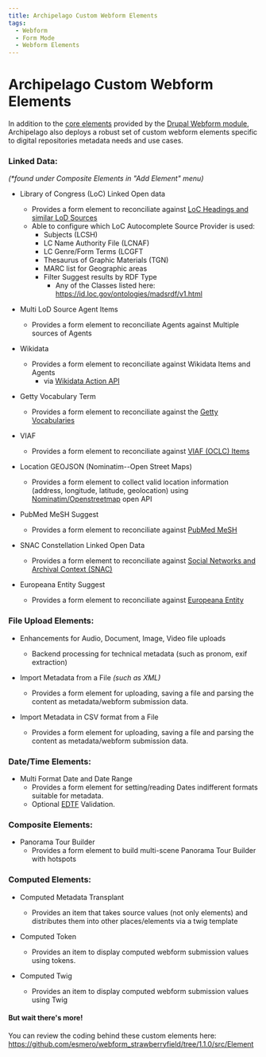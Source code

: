 ```yaml
---
title: Archipelago Custom Webform Elements
tags:
  - Webform
  - Form Mode
  - Webform Elements
---
```


# Archipelago Custom Webform Elements

In addition to the [core elements](https://api.drupal.org/api/drupal/namespace/Drupal%21Core%21Render%21Element/8) provided by the [Drupal Webform module](https://www.drupal.org/project/webform), Archipelago also deploys a robust set of custom webform elements specific to digital repositories metadata needs and use cases.

### Linked Data:

_(*found under Composite Elements in "Add Element" menu)_

* Library of Congress (LoC) Linked Open data
    - Provides a form element to reconciliate against [LoC Headings and similar LoD Sources](https://id.loc.gov)
    - Able to configure which LoC Autocomplete Source Provider is used:
        - Subjects (LCSH)
        - LC Name Authority File (LCNAF)
        - LC Genre/Form Terms (LCGFT
        - Thesaurus of Graphic Materials (TGN)
        - MARC list for Geographic areas
        - Filter Suggest results by RDF Type
            - Any of the Classes listed here: https://id.loc.gov/ontologies/madsrdf/v1.html

* Multi LoD Source Agent Items
    - Provides a form element to reconciliate Agents against Multiple sources of Agents

* Wikidata
    - Provides a form element to reconciliate against Wikidata Items and Agents
        - via [Wikidata Action API](https://www.mediawiki.org/wiki/API:Main_page)

* Getty Vocabulary Term
    - Provides a form element to reconciliate against the [Getty Vocabularies](https://vocab.getty.edu)

* VIAF
    - Provides a form element to reconciliate against [VIAF (OCLC) Items](https://viaf.org)

* Location GEOJSON (Nominatim--Open Street Maps)
    - Provides a form element to collect valid location information (address, longitude, latitude, geolocation) using [Nominatim/Openstreetmap](https://nominatim.openstreetmap.org/ui/search.html) open API

* PubMed MeSH Suggest
    - Provides a form element to reconciliate against [PubMed MeSH](https://id.nlm.nih.gov/mesh/)

* SNAC Constellation Linked Open Data
    - Provides a form element to reconciliate against [Social Networks and Archival Context (SNAC)](https://snaccooperative.org/)

* Europeana Entity Suggest
    - Provides a form element to reconciliate against [Europeana Entity](https://pro.europeana.eu/page/entity)

### File Upload Elements:

* Enhancements for Audio, Document, Image, Video file uploads
    - Backend processing for technical metadata (such as pronom, exif extraction)

* Import Metadata from a File _(such as XML)_
    - Provides a form element for uploading, saving a file and parsing the content as metadata/webform submission data.

* Import Metadata in CSV format from a File
    - Provides a form element for uploading, saving a file and parsing the content as metadata/webform submission data.

### Date/Time Elements:

* Multi Format Date and Date Range
    - Provides a form element for setting/reading Dates indifferent formats suitable for metadata.
    - Optional [EDTF](https://www.loc.gov/standards/datetime/) Validation. 

### Composite Elements:

* Panorama Tour Builder
    - Provides a form element to build multi-scene Panorama Tour Builder with hotspots

### Computed Elements:

* Computed Metadata Transplant
    - Provides an item that takes source values (not only elements) and distributes them into other places/elements via a twig template

* Computed Token
    - Provides an item to display computed webform submission values using tokens.

* Computed Twig  
    - Provides an item to display computed webform submission values using Twig

#### But wait there's more!

You can review the coding behind these custom elements here:
<https://github.com/esmero/webform_strawberryfield/tree/1.1.0/src/Element>